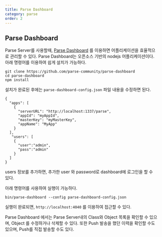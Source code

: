 ```yaml
---
title: Parse Dashboard
category: parse
order: 2
---
```


## Parse Dashboard

Parse Server를 사용할때, [Parse Dashboard](https://github.com/parse-community/parse-dashboard) 를 이용하면 어플리케이션을 효율적으로 관리할 수 있다. Parse Dashboard는 오픈소스 기반의 nodejs 어플리케이션이다. 아래 명령어를 이용하여 쉽게 설치가 가능하다.

```
git clone https://github.com/parse-community/parse-dashboard
cd parse-dashboard
npm install
```

설치가 완료된 후에는 `parse-dashboard-config.json` 파일 내용을 수정하면 된다.

```
{
  "apps": [
    {
      "serverURL": "http://localhost:1337/parse",
      "appId": "myAppId",
      "masterKey": "myMasterKey",
      "appName": "MyApp"
    }
  ],
   "users": [
    {
      "user":"admin",
      "pass":"admin"
    }
  ]
}
```

users 정보를 추가하면, 추가한 user 와 password로 dashboard에 로그인을 할 수 있다. 

아래 명령어를 사용하여 실행이 가능하다.

```
bin/parse-dashboard --config parse-dashboard-config.json
```

실행이 완료되면, `http://localhost:4040` 를 이용하여 접근할 수 있다.

Parse Dashboard 에서는 Parse Server내의 Class와 Object 목록을 확인할 수 있으며, Object 를 수정하거나 삭제할 수 있다. 또한 Push 발송을 했던 이력을 확인할 수도 있으며, Push를 직접 발송할 수도 있다.